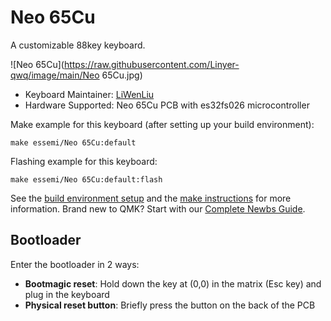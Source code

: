 # Neo 65Cu

A customizable 88key keyboard.

![Neo 65Cu](https://raw.githubusercontent.com/Linyer-qwq/image/main/Neo 65Cu.jpg)

* Keyboard Maintainer: [LiWenLiu](https://github.com/LiuLiuQMK)
* Hardware Supported: Neo 65Cu PCB with es32fs026 microcontroller

Make example for this keyboard (after setting up your build environment):

    make essemi/Neo 65Cu:default

Flashing example for this keyboard:

    make essemi/Neo 65Cu:default:flash

See the [build environment setup](https://docs.qmk.fm/#/getting_started_build_tools) and the [make instructions](https://docs.qmk.fm/#/getting_started_make_guide) for more information. Brand new to QMK? Start with our [Complete Newbs Guide](https://docs.qmk.fm/#/newbs).

## Bootloader

Enter the bootloader in 2 ways:

* **Bootmagic reset**: Hold down the key at (0,0) in the matrix (Esc key) and plug in the keyboard
* **Physical reset button**: Briefly press the button on the back of the PCB
